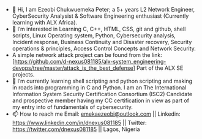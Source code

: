 - 👋 Hi, I am Ezeobi Chukwuemeka Peter; a 5+ years L2 Network Engineer, CyberSecurity Analysist & Software Engineering enthusiast (Currently learning with ALX Africa).
- 👀 I’m interested in Learning C, C++, HTML, CSS, git and github, shell scripts, Linux Operating system, Python, Cybersecurity analysis, Incident response, Business Continuity and Disaster recovery, Security operations & principles, Access Control Concepts and Network Security.
- A simple network attack project can be found from the link: [https://github.com/d-nexus081185/alx-system_engineering-devops/tree/master/attack_is_the_best_defense] Part of the ALX SE projects.
- 🌱 I’m currently learning shell scripting and python scripting and making in roads into programming in C and Python. I am an The International Information System Security Certification Consortium (ISC2) Candidate and prospective member having my CC certification in view as part of my entry into of fundamentals of cybersecurity.
- 📫 How to reach me Email: emekaezeobi@outlook.com || Linkedin: https://www.linkedin.com/in/dnexus081185 || Twitter: https://twitter.com/dnexus081185 || Lagos, Nigeria

<!---
d-nexus081185/d-nexus081185 is a ✨ special ✨ repository because its `README.md` (this file) appears on your GitHub profile.
You can click the Preview link to take a look at your changes.
--->
